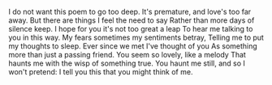 I do not want this poem to go too deep.
It's premature, and love's too far away.
But there are things I feel the need to say
Rather than more days of silence keep.
I hope for you it's not too great a leap
To hear me talking to you in this way.
My fears sometimes my sentiments betray,
Telling me to put my thoughts to sleep.
Ever since we met I've thought of you
As something more than just a passing friend.
You seem so lovely, like a melody
That haunts me with the wisp of something true.
You haunt me still, and so I won't pretend:
I tell you this that you might think of me.
